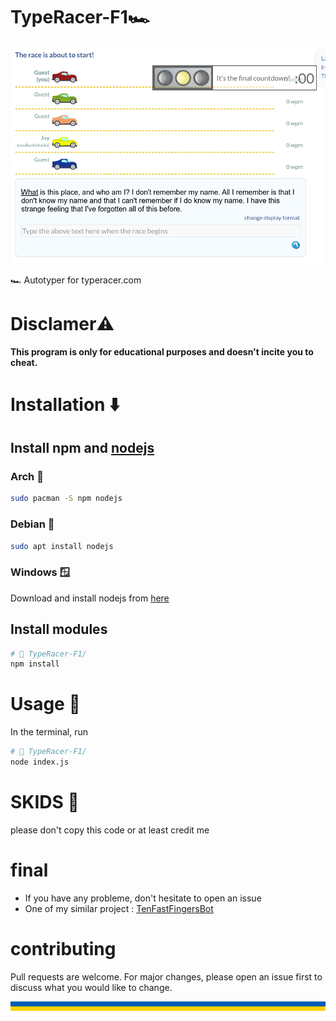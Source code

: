 # TypeRacer-F1🏎️

![screenshot](screenshot.gif)

🏎️ Autotyper for typeracer.com

# Disclamer⚠️

**This program is only for educational purposes and doesn't incite you to cheat.**

# Installation ⬇️

## Install npm and [nodejs](https://nodejs.org/en/) 

### Arch 🐧

```bash
sudo pacman -S npm nodejs
```

### Debian 🐧

```bash 
sudo apt install nodejs
```

### Windows 🪟 

Download and install nodejs from [here](https://archlinux.org/download/)

## Install modules

```bash
# 📂 TypeRacer-F1/
npm install
```

# Usage 🌟

In the terminal, run

```bash
# 📂 TypeRacer-F1/
node index.js
```

# SKIDS 👶

please don't copy this code or at least credit me 

# final

* If you have any probleme, don't hesitate to open an issue
* One of my similar project : [TenFastFingersBot](https://github.com/SkwalExe/TenFastFingersBot)

# contributing

Pull requests are welcome. For major changes, please open an issue first to discuss what you would like to change.        
   
<a href="https://github.com/SkwalExe#ukraine"><img src="https://raw.githubusercontent.com/SkwalExe/SkwalExe/main/ukraine.jpg" width="100%" height="15px" /></a>
